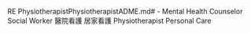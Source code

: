 RE		PhysiotherapistPhysiotherapistADME.md# -		Mental Health Counselor
Social Worker
醫院看護  居家看護
	Physiotherapist	Personal Care
